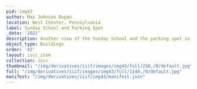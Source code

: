 ```yaml
---
pid: img43
author: Max Johnson Dugan
location: West Chester, Pennsylvania
label: Sunday School and Parking Spot
_date: '2021'
description: Another view of the Sunday School and the parking spot in front of building
object_type: Buildings
order: '42'
layout: iscc_item
collection: iscc
thumbnail: "/img/derivatives/iiif/images/img43/full/250,/0/default.jpg"
full: "/img/derivatives/iiif/images/img43/full/1140,/0/default.jpg"
manifest: "/img/derivatives/iiif/img43/manifest.json"
---
```

